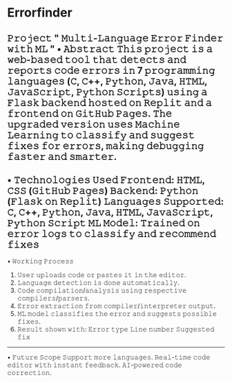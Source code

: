 # Errorfinder
𝙿𝚛𝚘𝚓𝚎𝚌𝚝
" 𝙼𝚞𝚕𝚝𝚒-𝙻𝚊𝚗𝚐𝚞𝚊𝚐𝚎 𝙴𝚛𝚛𝚘𝚛 𝙵𝚒𝚗𝚍𝚎𝚛 𝚠𝚒𝚝𝚑 𝙼𝙻 "
• 𝙰𝚋𝚜𝚝𝚛𝚊𝚌𝚝
𝚃𝚑𝚒𝚜 𝚙𝚛𝚘𝚓𝚎𝚌𝚝 𝚒𝚜 𝚊 𝚠𝚎𝚋-𝚋𝚊𝚜𝚎𝚍 𝚝𝚘𝚘𝚕 𝚝𝚑𝚊𝚝 𝚍𝚎𝚝𝚎𝚌𝚝𝚜 𝚊𝚗𝚍 𝚛𝚎𝚙𝚘𝚛𝚝𝚜 𝚌𝚘𝚍𝚎 𝚎𝚛𝚛𝚘𝚛𝚜 𝚒𝚗 7 𝚙𝚛𝚘𝚐𝚛𝚊𝚖𝚖𝚒𝚗𝚐 𝚕𝚊𝚗𝚐𝚞𝚊𝚐𝚎𝚜 (𝙲, 𝙲++, 𝙿𝚢𝚝𝚑𝚘𝚗, 𝙹𝚊𝚟𝚊, 𝙷𝚃𝙼𝙻, 𝙹𝚊𝚟𝚊𝚂𝚌𝚛𝚒𝚙𝚝, 𝙿𝚢𝚝𝚑𝚘𝚗 𝚂𝚌𝚛𝚒𝚙𝚝𝚜) 𝚞𝚜𝚒𝚗𝚐 𝚊 𝙵𝚕𝚊𝚜𝚔 𝚋𝚊𝚌𝚔𝚎𝚗𝚍 𝚑𝚘𝚜𝚝𝚎𝚍 𝚘𝚗 𝚁𝚎𝚙𝚕𝚒𝚝 𝚊𝚗𝚍 𝚊 𝚏𝚛𝚘𝚗𝚝𝚎𝚗𝚍 𝚘𝚗 𝙶𝚒𝚝𝙷𝚞𝚋 𝙿𝚊𝚐𝚎𝚜.
𝚃𝚑𝚎 𝚞𝚙𝚐𝚛𝚊𝚍𝚎𝚍 𝚟𝚎𝚛𝚜𝚒𝚘𝚗 𝚞𝚜𝚎𝚜 𝙼𝚊𝚌𝚑𝚒𝚗𝚎 𝙻𝚎𝚊𝚛𝚗𝚒𝚗𝚐 𝚝𝚘 𝚌𝚕𝚊𝚜𝚜𝚒𝚏𝚢 𝚊𝚗𝚍 𝚜𝚞𝚐𝚐𝚎𝚜𝚝 𝚏𝚒𝚡𝚎𝚜 𝚏𝚘𝚛 𝚎𝚛𝚛𝚘𝚛𝚜, 𝚖𝚊𝚔𝚒𝚗𝚐 𝚍𝚎𝚋𝚞𝚐𝚐𝚒𝚗𝚐 𝚏𝚊𝚜𝚝𝚎𝚛 𝚊𝚗𝚍 𝚜𝚖𝚊𝚛𝚝𝚎𝚛.
---------------------
• 𝚃𝚎𝚌𝚑𝚗𝚘𝚕𝚘𝚐𝚒𝚎𝚜 𝚄𝚜𝚎𝚍
𝙵𝚛𝚘𝚗𝚝𝚎𝚗𝚍: 𝙷𝚃𝙼𝙻, 𝙲𝚂𝚂 (𝙶𝚒𝚝𝙷𝚞𝚋 𝙿𝚊𝚐𝚎𝚜)
𝙱𝚊𝚌𝚔𝚎𝚗𝚍: 𝙿𝚢𝚝𝚑𝚘𝚗 (𝙵𝚕𝚊𝚜𝚔 𝚘𝚗 𝚁𝚎𝚙𝚕𝚒𝚝)
𝙻𝚊𝚗𝚐𝚞𝚊𝚐𝚎𝚜 𝚂𝚞𝚙𝚙𝚘𝚛𝚝𝚎𝚍: 𝙲, 𝙲++, 𝙿𝚢𝚝𝚑𝚘𝚗, 𝙹𝚊𝚟𝚊, 𝙷𝚃𝙼𝙻, 𝙹𝚊𝚟𝚊𝚂𝚌𝚛𝚒𝚙𝚝, 𝙿𝚢𝚝𝚑𝚘𝚗 𝚂𝚌𝚛𝚒𝚙𝚝
𝙼𝙻 𝙼𝚘𝚍𝚎𝚕: 𝚃𝚛𝚊𝚒𝚗𝚎𝚍 𝚘𝚗 𝚎𝚛𝚛𝚘𝚛 𝚕𝚘𝚐𝚜 𝚝𝚘 𝚌𝚕𝚊𝚜𝚜𝚒𝚏𝚢 𝚊𝚗𝚍 𝚛𝚎𝚌𝚘𝚖𝚖𝚎𝚗𝚍 𝚏𝚒𝚡𝚎𝚜
-----------------------
• 𝚆𝚘𝚛𝚔𝚒𝚗𝚐 𝙿𝚛𝚘𝚌𝚎𝚜𝚜
1. 𝚄𝚜𝚎𝚛 𝚞𝚙𝚕𝚘𝚊𝚍𝚜 𝚌𝚘𝚍𝚎 𝚘𝚛 𝚙𝚊𝚜𝚝𝚎𝚜 𝚒𝚝 𝚒𝚗 𝚝𝚑𝚎 𝚎𝚍𝚒𝚝𝚘𝚛.
2. 𝙻𝚊𝚗𝚐𝚞𝚊𝚐𝚎 𝚍𝚎𝚝𝚎𝚌𝚝𝚒𝚘𝚗 𝚒𝚜 𝚍𝚘𝚗𝚎 𝚊𝚞𝚝𝚘𝚖𝚊𝚝𝚒𝚌𝚊𝚕𝚕𝚢.
3. 𝙲𝚘𝚍𝚎 𝚌𝚘𝚖𝚙𝚒𝚕𝚊𝚝𝚒𝚘𝚗/𝚊𝚗𝚊𝚕𝚢𝚜𝚒𝚜 𝚞𝚜𝚒𝚗𝚐 𝚛𝚎𝚜𝚙𝚎𝚌𝚝𝚒𝚟𝚎 𝚌𝚘𝚖𝚙𝚒𝚕𝚎𝚛𝚜/𝚙𝚊𝚛𝚜𝚎𝚛𝚜.
4. 𝙴𝚛𝚛𝚘𝚛 𝚎𝚡𝚝𝚛𝚊𝚌𝚝𝚒𝚘𝚗 𝚏𝚛𝚘𝚖 𝚌𝚘𝚖𝚙𝚒𝚕𝚎𝚛/𝚒𝚗𝚝𝚎𝚛𝚙𝚛𝚎𝚝𝚎𝚛 𝚘𝚞𝚝𝚙𝚞𝚝.
5. 𝙼𝙻 𝚖𝚘𝚍𝚎𝚕 𝚌𝚕𝚊𝚜𝚜𝚒𝚏𝚒𝚎𝚜 𝚝𝚑𝚎 𝚎𝚛𝚛𝚘𝚛 𝚊𝚗𝚍 𝚜𝚞𝚐𝚐𝚎𝚜𝚝𝚜 𝚙𝚘𝚜𝚜𝚒𝚋𝚕𝚎 𝚏𝚒𝚡𝚎𝚜.
6. 𝚁𝚎𝚜𝚞𝚕𝚝 𝚜𝚑𝚘𝚠𝚗 𝚠𝚒𝚝𝚑:
𝙴𝚛𝚛𝚘𝚛 𝚝𝚢𝚙𝚎
𝙻𝚒𝚗𝚎 𝚗𝚞𝚖𝚋𝚎𝚛
𝚂𝚞𝚐𝚐𝚎𝚜𝚝𝚎𝚍 𝚏𝚒𝚡
----------------------------
• 𝙵𝚞𝚝𝚞𝚛𝚎 𝚂𝚌𝚘𝚙𝚎
 𝚂𝚞𝚙𝚙𝚘𝚛𝚝 𝚖𝚘𝚛𝚎 𝚕𝚊𝚗𝚐𝚞𝚊𝚐𝚎𝚜.
𝚁𝚎𝚊𝚕-𝚝𝚒𝚖𝚎 𝚌𝚘𝚍𝚎 𝚎𝚍𝚒𝚝𝚘𝚛 𝚠𝚒𝚝𝚑 𝚒𝚗𝚜𝚝𝚊𝚗𝚝 𝚏𝚎𝚎𝚍𝚋𝚊𝚌𝚔.
𝙰𝙸-𝚙𝚘𝚠𝚎𝚛𝚎𝚍 𝚌𝚘𝚍𝚎 𝚌𝚘𝚛𝚛𝚎𝚌𝚝𝚒𝚘𝚗.
